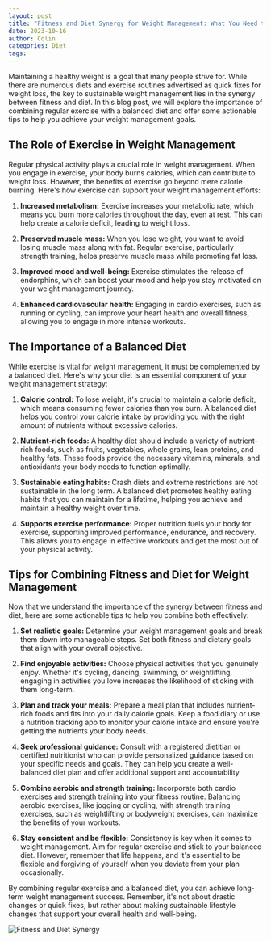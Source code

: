 ```yaml
---
layout: post
title: "Fitness and Diet Synergy for Weight Management: What You Need to Know"
date: 2023-10-16
author: Colin
categories: Diet
tags: 
---
```


Maintaining a healthy weight is a goal that many people strive for. While there are numerous diets and exercise routines advertised as quick fixes for weight loss, the key to sustainable weight management lies in the synergy between fitness and diet. In this blog post, we will explore the importance of combining regular exercise with a balanced diet and offer some actionable tips to help you achieve your weight management goals.

## The Role of Exercise in Weight Management

Regular physical activity plays a crucial role in weight management. When you engage in exercise, your body burns calories, which can contribute to weight loss. However, the benefits of exercise go beyond mere calorie burning. Here's how exercise can support your weight management efforts:

1. **Increased metabolism:** Exercise increases your metabolic rate, which means you burn more calories throughout the day, even at rest. This can help create a calorie deficit, leading to weight loss.

2. **Preserved muscle mass:** When you lose weight, you want to avoid losing muscle mass along with fat. Regular exercise, particularly strength training, helps preserve muscle mass while promoting fat loss.

3. **Improved mood and well-being:** Exercise stimulates the release of endorphins, which can boost your mood and help you stay motivated on your weight management journey.

4. **Enhanced cardiovascular health:** Engaging in cardio exercises, such as running or cycling, can improve your heart health and overall fitness, allowing you to engage in more intense workouts.

## The Importance of a Balanced Diet

While exercise is vital for weight management, it must be complemented by a balanced diet. Here's why your diet is an essential component of your weight management strategy:

1. **Calorie control:** To lose weight, it's crucial to maintain a calorie deficit, which means consuming fewer calories than you burn. A balanced diet helps you control your calorie intake by providing you with the right amount of nutrients without excessive calories.

2. **Nutrient-rich foods:** A healthy diet should include a variety of nutrient-rich foods, such as fruits, vegetables, whole grains, lean proteins, and healthy fats. These foods provide the necessary vitamins, minerals, and antioxidants your body needs to function optimally.

3. **Sustainable eating habits:** Crash diets and extreme restrictions are not sustainable in the long term. A balanced diet promotes healthy eating habits that you can maintain for a lifetime, helping you achieve and maintain a healthy weight over time.

4. **Supports exercise performance:** Proper nutrition fuels your body for exercise, supporting improved performance, endurance, and recovery. This allows you to engage in effective workouts and get the most out of your physical activity.

## Tips for Combining Fitness and Diet for Weight Management

Now that we understand the importance of the synergy between fitness and diet, here are some actionable tips to help you combine both effectively:

1. **Set realistic goals:** Determine your weight management goals and break them down into manageable steps. Set both fitness and dietary goals that align with your overall objective.

2. **Find enjoyable activities:** Choose physical activities that you genuinely enjoy. Whether it's cycling, dancing, swimming, or weightlifting, engaging in activities you love increases the likelihood of sticking with them long-term.

3. **Plan and track your meals:** Prepare a meal plan that includes nutrient-rich foods and fits into your daily calorie goals. Keep a food diary or use a nutrition tracking app to monitor your calorie intake and ensure you're getting the nutrients your body needs.

4. **Seek professional guidance:** Consult with a registered dietitian or certified nutritionist who can provide personalized guidance based on your specific needs and goals. They can help you create a well-balanced diet plan and offer additional support and accountability.

5. **Combine aerobic and strength training:** Incorporate both cardio exercises and strength training into your fitness routine. Balancing aerobic exercises, like jogging or cycling, with strength training exercises, such as weightlifting or bodyweight exercises, can maximize the benefits of your workouts.

6. **Stay consistent and be flexible:** Consistency is key when it comes to weight management. Aim for regular exercise and stick to your balanced diet. However, remember that life happens, and it's essential to be flexible and forgiving of yourself when you deviate from your plan occasionally.

By combining regular exercise and a balanced diet, you can achieve long-term weight management success. Remember, it's not about drastic changes or quick fixes, but rather about making sustainable lifestyle changes that support your overall health and well-being.

![Fitness and Diet Synergy](https://source.unsplash.com/1600x900/?fitness,diet)